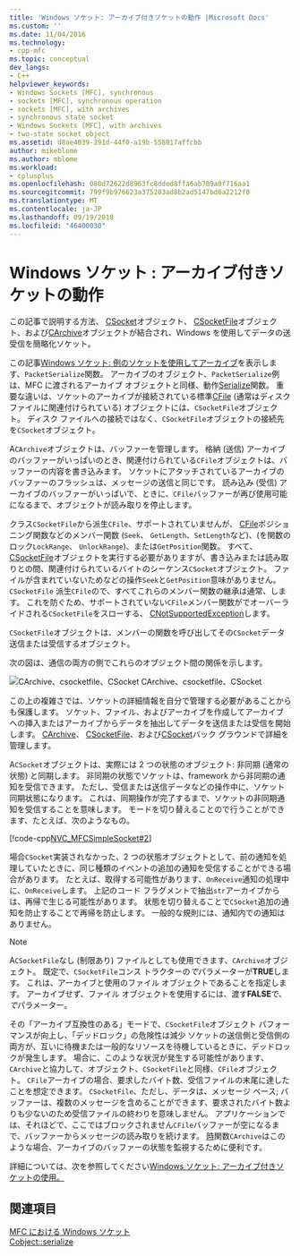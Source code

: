 ```yaml
---
title: 'Windows ソケット: アーカイブ付きソケットの動作 |Microsoft Docs'
ms.custom: ''
ms.date: 11/04/2016
ms.technology:
- cpp-mfc
ms.topic: conceptual
dev_langs:
- C++
helpviewer_keywords:
- Windows Sockets [MFC], synchronous
- sockets [MFC], synchronous operation
- sockets [MFC], with archives
- synchronous state socket
- Windows Sockets [MFC], with archives
- two-state socket object
ms.assetid: d8ae4039-391d-44f0-a19b-558817affcbb
author: mikeblome
ms.author: mblome
ms.workload:
- cplusplus
ms.openlocfilehash: 080d72622d8963fc8dded8ffa6ab789a0f716aa1
ms.sourcegitcommit: 799f9b976623a375203ad8b2ad5147bd6a2212f0
ms.translationtype: MT
ms.contentlocale: ja-JP
ms.lasthandoff: 09/19/2018
ms.locfileid: "46400030"
---
```

# <a name="windows-sockets-how-sockets-with-archives-work"></a>Windows ソケット : アーカイブ付きソケットの動作

この記事で説明する方法、 [CSocket](../mfc/reference/csocket-class.md)オブジェクト、 [CSocketFile](../mfc/reference/csocketfile-class.md)オブジェクト、および[CArchive](../mfc/reference/carchive-class.md)オブジェクトが結合され、Windows を使用してデータの送受信を簡略化ソケット。

この記事[Windows ソケット: 例のソケットを使用してアーカイブ](../mfc/windows-sockets-example-of-sockets-using-archives.md)を表示します、`PacketSerialize`関数。 アーカイブのオブジェクト、`PacketSerialize`例は、MFC に渡されるアーカイブ オブジェクトと同様、動作[Serialize](../mfc/reference/cobject-class.md#serialize)関数。 重要な違いは、ソケットのアーカイブが接続されている標準[CFile](../mfc/reference/cfile-class.md) (通常はディスク ファイルに関連付けられている) オブジェクトには、`CSocketFile`オブジェクト。 ディスク ファイルへの接続ではなく、`CSocketFile`オブジェクトの接続先を`CSocket`オブジェクト。

A`CArchive`オブジェクトは、バッファーを管理します。 格納 (送信) アーカイブのバッファーがいっぱいのとき、関連付けられている`CFile`オブジェクトは、バッファーの内容を書き込みます。 ソケットにアタッチされているアーカイブのバッファーのフラッシュは、メッセージの送信と同じです。 読み込み (受信) アーカイブのバッファーがいっぱいで、ときに、`CFile`バッファーが再び使用可能になるまで、オブジェクトが読み取りを停止します。

クラス`CSocketFile`から派生`CFile`、サポートされていませんが、 [CFile](../mfc/reference/cfile-class.md)ポジショニング関数などのメンバー関数 (`Seek`、 `GetLength`、`SetLength`など)、(を関数のロック`LockRange`、 `UnlockRange`)、または`GetPosition`関数。 すべて、 [CSocketFile](../mfc/reference/csocketfile-class.md)オブジェクトを実行する必要がありますが、書き込みまたは読み取りとの間、関連付けられているバイトのシーケンス`CSocket`オブジェクト。 ファイルが含まれていないためなどの操作`Seek`と`GetPosition`意味がありません。 `CSocketFile` 派生`CFile`ので、すべてこれらのメンバー関数の継承は通常、します。 これを防ぐため、サポートされていない`CFile`メンバー関数がでオーバーライドされる`CSocketFile`をスローする、 [CNotSupportedException](../mfc/reference/cnotsupportedexception-class.md)します。

`CSocketFile`オブジェクトは、メンバーの関数を呼び出してその`CSocket`データ送信または受信するオブジェクト。

次の図は、通信の両方の側でこれらのオブジェクト間の関係を示します。

![CArchive、csocketfile、CSocket](../mfc/media/vc38ia1.gif "vc38ia1") CArchive、csocketfile、CSocket

この上の複雑さでは、ソケットの詳細情報を自分で管理する必要があることからも保護します。 ソケット、ファイル、およびアーカイブを作成してアーカイブへの挿入またはアーカイブからデータを抽出してデータを送信または受信を開始します。 [CArchive](../mfc/reference/carchive-class.md)、 [CSocketFile](../mfc/reference/csocketfile-class.md)、および[CSocket](../mfc/reference/csocket-class.md)バック グラウンドで詳細を管理します。

A`CSocket`オブジェクトは、実際には 2 つの状態のオブジェクト: 非同期 (通常の状態) と同期します。 非同期の状態でソケットは、framework から非同期の通知を受信できます。 ただし、受信または送信データなどの操作中に、ソケット同期状態になります。 これは、同期操作が完了するまで、ソケットの非同期通知を受信することを意味します。 モードを切り替えることので行うことができます、たとえば、次のようなもの。

[!code-cpp[NVC_MFCSimpleSocket#2](../mfc/codesnippet/cpp/windows-sockets-how-sockets-with-archives-work_1.cpp)]

場合`CSocket`実装されなかった、2 つの状態オブジェクトとして、前の通知を処理していたときに、同じ種類のイベントの追加の通知を受信することができる場合があります。 たとえば、取得する可能性があります、`OnReceive`通知の処理中に、`OnReceive`します。 上記のコード フラグメントで抽出`str`アーカイブからは、再帰で生じる可能性があります。 状態を切り替えることで`CSocket`追加の通知を防止することで再帰を防止します。 一般的な規則には、通知内での通知はありません。

> [!NOTE]
>  A`CSocketFile`なし (制限あり) ファイルとしても使用できます、`CArchive`オブジェクト。 既定で、`CSocketFile`コンス トラクターの*で*パラメーターが**TRUE**します。 これは、アーカイブと使用のファイル オブジェクトであることを指定します。 アーカイブせず、ファイル オブジェクトを使用するには、渡す**FALSE**で、*で*パラメーター。

その「アーカイブ互換性のある」モードで、`CSocketFile`オブジェクト パフォーマンスが向上し、「デッドロック」の危険性は減少 ソケットの送信側と受信側の両方が、互いに待機または一般的なリソースを待機しているときに、デッドロックが発生します。 場合に、このような状況が発生する可能性があります、`CArchive`と協力して、オブジェクト、`CSocketFile`と同様、`CFile`オブジェクト。 `CFile`アーカイブの場合、要求したバイト数、受信ファイルの末尾に達したことを想定できます。 `CSocketFile`、ただし、データは、メッセージ ベース; バッファーは、複数のメッセージを含めることができます、要求されたバイト数よりも少ないのため受信ファイルの終わりを意味しません。 アプリケーションでは、それほどで、ここではブロックされません`CFile`バッファーが空になるまで、バッファーからメッセージの読み取りを続けます。 [時](../mfc/reference/carchive-class.md#isbufferempty)関数`CArchive`はこのような場合、アーカイブのバッファーの状態を監視するために便利です。

詳細については、次を参照してください[Windows ソケット: アーカイブ付きソケットの使用。](../mfc/windows-sockets-using-sockets-with-archives.md)

## <a name="see-also"></a>関連項目

[MFC における Windows ソケット](../mfc/windows-sockets-in-mfc.md)<br/>
[Cobject::serialize](../mfc/reference/cobject-class.md#serialize)


